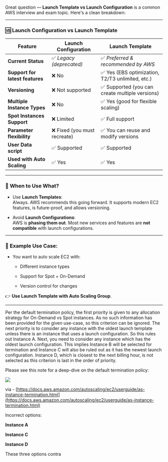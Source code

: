 Great question — **Launch Template vs Launch Configuration** is a common AWS interview and exam topic. Here's a clean breakdown:

---

### 🆚 **Launch Configuration vs Launch Template**
|Feature|Launch Configuration|Launch Template|
|---|---|---|
|**Current Status**|✅ _Legacy (deprecated)_|✅ _Preferred & recommended by AWS_|
|**Support for latest features**|❌ No|✅ Yes (EBS optimization, T2/T3 unlimited, etc.)|
|**Versioning**|❌ Not supported|✅ Supported (you can create multiple versions)|
|**Multiple Instance Types**|❌ No|✅ Yes (good for flexible scaling)|
|**Spot Instances Support**|❌ Limited|✅ Full support|
|**Parameter flexibility**|❌ Fixed (you must recreate)|✅ You can reuse and modify versions|
|**User Data script**|✅ Supported|✅ Supported|
|**Used with Auto Scaling**|✅ Yes|✅ Yes|

---

### 🚀 **When to Use What?**

- Use **Launch Templates**:  
    Always. AWS recommends this going forward. It supports modern EC2 features, is future-proof, and allows versioning.
    
- Avoid **Launch Configurations**:  
    AWS is **phasing them out**. Most new services and features are **not compatible** with launch configurations.
    

---

### 📘 Example Use Case:

- You want to auto scale EC2 with:
    
    - Different instance types
        
    - Support for Spot + On-Demand
        
    - Version control for changes
        

👉 **Use Launch Template with Auto Scaling Group**.

---


Per the default termination policy, the first priority is given to any allocation strategy for On-Demand vs Spot instances. As no such information has been provided for the given use-case, so this criterion can be ignored. The next priority is to consider any instance with the oldest launch template unless there is an instance that uses a launch configuration. So this rules out Instance A. Next, you need to consider any instance which has the oldest launch configuration. This implies Instance B will be selected for termination and Instance C will also be ruled out as it has the newest launch configuration. Instance D, which is closest to the next billing hour, is not selected as this criterion is last in the order of priority.

Please see this note for a deep-dive on the default termination policy:

![](https://assets-pt.media.datacumulus.com/aws-saa-pt/assets/pt2-q65-i1.jpg)

via - [https://docs.aws.amazon.com/autoscaling/ec2/userguide/as-instance-termination.html](https://docs.aws.amazon.com/autoscaling/ec2/userguide/as-instance-termination.html)

Incorrect options:

**Instance A**

**Instance C**

**Instance D**

These three options contra
